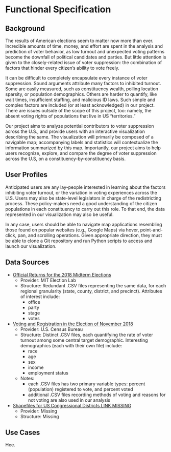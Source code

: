 # Functional Specification

## Background

The results of American elections seem to matter now more than ever. Incredible amounts of time, money, and effort are spent in the analysis and prediction of voter behavior, as low turnout and unexpected voting patterns become the downfall of political candidates and parties. But little attention is given to the closely-related issue of voter suppression: the combination of factors that hinder every citizen’s ability to vote freely.

It can be difficult to completely encapsulate every instance of voter suppression. Sound arguments attribute many factors to inhibited turnout. Some are easily measured, such as constituency wealth, polling location sparsity, or population demographics. Others are harder to quantify, like wait times, insufficient staffing, and malicious ID laws. Such simple and complex factors are included (or at least acknowledged) in our project. There are issues outside of the scope of this project, too: namely, the absent voting rights of populations that live in US “territories.”

Our project aims to analyze potential contributors to voter suppression across the U.S., and provide users with an interactive visualization describing the same. The visualization will primarily be composed of a navigable map; accompanying labels and statistics will contextualize the information summarized by this map. Importantly, our project aims to help users recognize, explore, and compare the degree of voter suppression across the U.S, on a constituency-by-constituency basis.

## User Profiles

Anticipated users are any lay-people interested in learning about the factors inhibiting voter turnout, or the variation in voting experiences across the U.S. Users may also be state-level legislators in charge of the redistricting process. These policy-makers need a good understanding of the citizen populations in each constituency to carry out this role. To that end, the data represented in our visualization may also be useful. 

In any case, users should be able to navigate map applications resembling those found on popular websites (e.g., Google Maps) via hover, point-and-click, pan, and scrolling operations. Given appropriate direction, they must be able to clone a Git repository and run Python scripts to access and launch our visualization. 

## Data Sources

- [Official Returns for the 2018 Midterm Elections](https://github.com/MEDSL/2018-elections-official)
    - Provider: MIT Election Lab
    - Structure: Redundant .CSV files representing the same data, for each regional granularity (state, county, district, and precinct). Attributes of interest include:
        - office
        - party 
        - stage 
        - votes 
- [Voting and Registration in the Election of November 2018](https://www.census.gov/data/tables/time-series/demo/voting-and-registration/p20-583.html)
    - Provider: U.S. Census Bureau
    - Structure: Distinct .CSV files, each quantifying the rate of voter turnout among some central target demographic. Interesting demographics (each with their own file) include:
        - race
        - age
        - sex
        - income
        - employment status
    - Notes:
        - each .CSV files has two primary variable types: percent (population) registered to vote, and percent voted
        - additional .CSV files recording methods of voting and reasons for not voting are also used in our analysis 
- [Shapefiles for US Congressional Districts LINK MISSING](https://www.google.com)
    - Provider: Missing
    - Structure: Missing 

## Use Cases

Hee.
